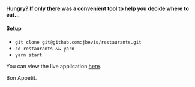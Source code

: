 #### Hungry? If only there was a convenient tool to help you decide where to eat...

#### Setup

- ```git clone git@github.com:jbevis/restaurants.git```
- ```cd restaurants && yarn```
- ```yarn start```

You can view the live application [here](https://jbevis-eateries.herokuapp.com/).

Bon Appétit.

